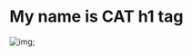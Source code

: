 # My name is CAT h1 tag
![img](https://play-lh.googleusercontent.com/MkDTZYlBz5l9DIMGbNHc7Yoc6gE5U5TdlVk-rPAv86mkXuUiKIUPHIrEKvYTJHsGHPw=w526-h296-rw);
